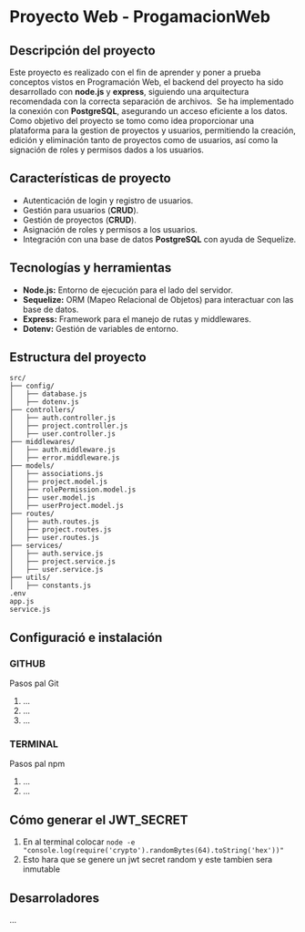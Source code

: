 # Proyecto Web - ProgamacionWeb

## Descripción del proyecto

Este proyecto es realizado con el fin de aprender y poner a prueba conceptos vistos en Programación Web, el backend del proyecto ha sido desarrollado con **node.js** y **express**, siguiendo una arquitectura recomendada con la correcta separación de archivos. 
Se ha implementado la conexión con **PostgreSQL**, asegurando un acceso eficiente a los datos.
Como objetivo del proyecto se tomo como idea proporcionar una plataforma para la gestion de proyectos y usuarios, permitiendo la creación, edición y eliminación tanto de proyectos como de usuarios, así como la signación de roles y permisos dados a los usuarios.

## Características de proyecto

- Autenticación de login y registro de usuarios.
- Gestión para usuarios (**CRUD**).
- Gestión de proyectos (**CRUD**).
- Asignación de roles y permisos a los usuarios.
- Integración con una base de datos **PostgreSQL** con ayuda de Sequelize.

## Tecnologías y herramientas

- **Node.js:** Entorno de ejecución para el lado del servidor.
- **Sequelize:** ORM (Mapeo Relacional de Objetos) para interactuar con las base de datos.
- **Express:** Framework para el manejo de rutas y middlewares.
- **Dotenv:** Gestión de variables de entorno.

## Estructura del proyecto

```plaintext
src/
├── config/          
│   ├── database.js        
│   ├── dotenv.js          
├── controllers/     
│   ├── auth.controller.js 
│   ├── project.controller.js 
│   ├── user.controller.js 
├── middlewares/     
│   ├── auth.middleware.js 
│   ├── error.middleware.js   
├── models/          
│   ├── associations.js
│   ├── project.model.js
│   ├── rolePermission.model.js
│   ├── user.model.js
│   ├── userProject.model.js
├── routes/          
│   ├── auth.routes.js
│   ├── project.routes.js
│   ├── user.routes.js
├── services/        
│   ├── auth.service.js
│   ├── project.service.js
│   ├── user.service.js
├── utils/          
│   ├── constants.js
.env
app.js
service.js
```

## Configuració e instalación

### GITHUB
Pasos pal Git
1. ...
2. ...
3. ...

### TERMINAL
Pasos pal npm
1. ...
2. ...

## Cómo generar el JWT_SECRET
1. En al terminal colocar 
```node -e "console.log(require('crypto').randomBytes(64).toString('hex'))"```
2. Esto hara que se genere un jwt secret random y este tambien sera inmutable

## Desarroladores 

...